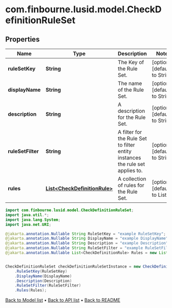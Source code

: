# com.finbourne.lusid.model.CheckDefinitionRuleSet

## Properties

Name | Type | Description | Notes
------------ | ------------- | ------------- | -------------
**ruleSetKey** | **String** | The Key of the Rule Set. | [optional] [default to String]
**displayName** | **String** | The name of the Rule Set. | [optional] [default to String]
**description** | **String** | A description for the Rule Set. | [optional] [default to String]
**ruleSetFilter** | **String** | A filter for the Rule Set to filter entity instances the rule set applies to. | [optional] [default to String]
**rules** | [**List&lt;CheckDefinitionRule&gt;**](CheckDefinitionRule.md) | A collection of rules for the Rule Set. | [optional] [default to List<CheckDefinitionRule>]

```java
import com.finbourne.lusid.model.CheckDefinitionRuleSet;
import java.util.*;
import java.lang.System;
import java.net.URI;

@jakarta.annotation.Nullable String RuleSetKey = "example RuleSetKey";
@jakarta.annotation.Nullable String DisplayName = "example DisplayName";
@jakarta.annotation.Nullable String Description = "example Description";
@jakarta.annotation.Nullable String RuleSetFilter = "example RuleSetFilter";
@jakarta.annotation.Nullable List<CheckDefinitionRule> Rules = new List<CheckDefinitionRule>();


CheckDefinitionRuleSet checkDefinitionRuleSetInstance = new CheckDefinitionRuleSet()
    .RuleSetKey(RuleSetKey)
    .DisplayName(DisplayName)
    .Description(Description)
    .RuleSetFilter(RuleSetFilter)
    .Rules(Rules);
```


[Back to Model list](../README.md#documentation-for-models) &#8226; [Back to API list](../README.md#documentation-for-api-endpoints) &#8226; [Back to README](../README.md)
